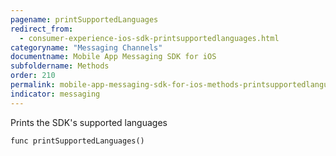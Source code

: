 ```yaml
---
pagename: printSupportedLanguages
redirect_from:
  - consumer-experience-ios-sdk-printsupportedlanguages.html
categoryname: "Messaging Channels"
documentname: Mobile App Messaging SDK for iOS
subfoldername: Methods
order: 210
permalink: mobile-app-messaging-sdk-for-ios-methods-printsupportedlanguages.html
indicator: messaging
---
```


Prints the SDK's supported languages

`func printSupportedLanguages()`
